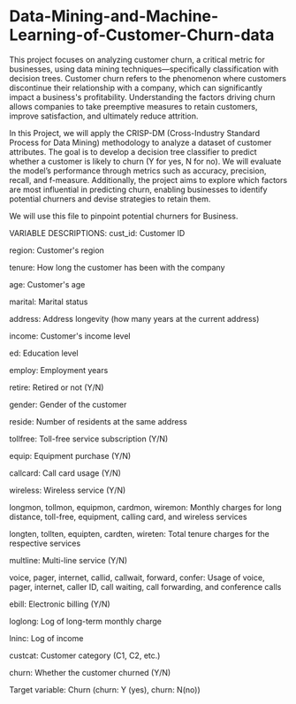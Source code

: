 # Data-Mining-and-Machine-Learning-of-Customer-Churn-data
This project focuses on analyzing customer churn, a critical metric for businesses, using data mining techniques—specifically classification with decision trees. Customer churn refers to the phenomenon where customers discontinue their relationship with a company, which can significantly impact a business's profitability. Understanding the factors driving churn allows companies to take preemptive measures to retain customers, improve satisfaction, and ultimately reduce attrition.

In this Project, we will apply the CRISP-DM (Cross-Industry Standard Process for Data Mining) methodology to analyze a dataset of customer attributes. The goal is to develop a decision tree classifier to predict whether a customer is likely to churn (Y for yes, N for no). We will evaluate the model’s performance through metrics such as accuracy, precision, recall, and f-measure. Additionally, the project aims to explore which factors are most influential in predicting churn, enabling businesses to identify potential churners and devise strategies to retain them.

We will use this file to pinpoint potential churners for Business.

VARIABLE DESCRIPTIONS:
cust_id: Customer ID

region: Customer's region

tenure: How long the customer has been with the company

age: Customer's age

marital: Marital status

address: Address longevity (how many years at the current address)

income: Customer's income level

ed: Education level

employ: Employment years

retire: Retired or not (Y/N)

gender: Gender of the customer

reside: Number of residents at the same address

tollfree: Toll-free service subscription (Y/N)

equip: Equipment purchase (Y/N)

callcard: Call card usage (Y/N)

wireless: Wireless service (Y/N)

longmon, tollmon, equipmon, cardmon, wiremon: Monthly charges for long distance, toll-free, equipment, calling card, and wireless services

longten, tollten, equipten, cardten, wireten: Total tenure charges for the respective services

multline: Multi-line service (Y/N)

voice, pager, internet, callid, callwait, forward, confer: Usage of voice, pager, internet, caller ID, call waiting, call forwarding, and conference calls

ebill: Electronic billing (Y/N)

loglong: Log of long-term monthly charge

lninc: Log of income

custcat: Customer category (C1, C2, etc.)

churn: Whether the customer churned (Y/N)


Target variable: Churn (churn: Y (yes), churn: N(no))
